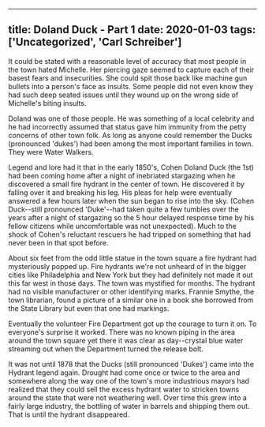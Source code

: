 
---
title: Doland Duck - Part 1
date: 2020-01-03
tags: ['Uncategorized', 'Carl Schreiber']
---

It could be stated with a reasonable level of accuracy that most people in the town hated Michelle. Her piercing gaze seemed to capture each of their basest fears and insecurities. She could spit those back like machine gun bullets into a person's face as insults. Some people did not even know they had such deep seated issues until they wound up on the wrong side of Michelle's biting insults.

Doland was one of those people. He was something of a local celebrity and he had incorrectly assumed that status gave him immunity from the petty concerns of other town folk. As long as anyone could remember the Ducks (pronounced 'dukes') had been among the most important families in town. They were Water Walkers.

Legend and lore had it that in the early 1850's, Cohen Doland Duck (the 1st) had been coming home after a night of inebriated stargazing when he discovered a small fire hydrant in the center of town. He discovered it by falling over it and breaking his leg. His pleas for help were eventually answered a few hours later when the sun began to rise into the sky. (Cohen Duck--still pronounced 'Duke'--had taken quite a few tumbles over the years after a night of stargazing so the 5 hour delayed response time by his fellow citizens while uncomfortable was not unexpected). Much to the shock of Cohen's reluctant rescuers he had tripped on something that had never been in that spot before.

About six feet from the odd little statue in the town square a fire hydrant had mysteriously popped up. Fire hydrants we're not unheard of in the bigger cities like Philadelphia and New York but they had definitely not made it out this far west in those days. The town was mystified for months. The hydrant had no visible manufacturer or other identifying marks. Frannie Smythe, the town librarian, found a picture of a similar one in a book she borrowed from the State Library but even that one had markings.

Eventually the volunteer Fire Department got up the courage to turn it on. To everyone's surprise it worked. There was no known piping in the area around the town square yet there it was clear as day--crystal blue water streaming out when the Department turned the release bolt.

It was not until 1878 that the Ducks (still pronounced 'Dukes') came into the Hydrant legend again. Drought had come once or twice to the area and somewhere along the way one of the town's more industrious mayors had realized that they could sell the excess hydrant water to stricken towns around the state that were not weathering well. Over time this grew into a fairly large industry, the bottling of water in barrels and shipping them out. That is until the hydrant disappeared.
